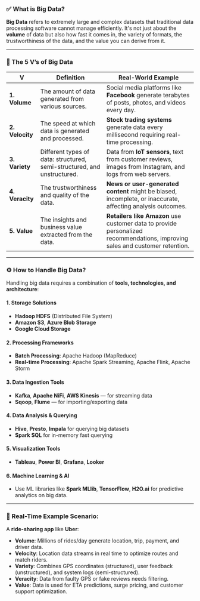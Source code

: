 ### ✅ What is Big Data?

**Big Data** refers to extremely large and complex datasets that traditional data processing software cannot manage efficiently. It's not just about the **volume** of data but also how fast it comes in, the variety of formats, the trustworthiness of the data, and the value you can derive from it.

---

### 📌 The 5 V’s of Big Data

| **V**           | **Definition**                                                          | **Real-World Example**                                                                                                       |
| --------------- | ----------------------------------------------------------------------- | ---------------------------------------------------------------------------------------------------------------------------- |
| **1. Volume**   | The amount of data generated from various sources.                      | Social media platforms like **Facebook** generate terabytes of posts, photos, and videos every day.                          |
| **2. Velocity** | The speed at which data is generated and processed.                     | **Stock trading systems** generate data every millisecond requiring real-time processing.                                    |
| **3. Variety**  | Different types of data: structured, semi-structured, and unstructured. | Data from **IoT sensors**, text from customer reviews, images from Instagram, and logs from web servers.                     |
| **4. Veracity** | The trustworthiness and quality of the data.                            | **News or user-generated content** might be biased, incomplete, or inaccurate, affecting analysis outcomes.                  |
| **5. Value**    | The insights and business value extracted from the data.                | **Retailers like Amazon** use customer data to provide personalized recommendations, improving sales and customer retention. |

---

### ⚙️ How to Handle Big Data?

Handling big data requires a combination of **tools, technologies, and architecture**:

#### 1. **Storage Solutions**

* **Hadoop HDFS** (Distributed File System)
* **Amazon S3**, **Azure Blob Storage**
* **Google Cloud Storage**

#### 2. **Processing Frameworks**

* **Batch Processing**: Apache Hadoop (MapReduce)
* **Real-time Processing**: Apache Spark Streaming, Apache Flink, Apache Storm

#### 3. **Data Ingestion Tools**

* **Kafka**, **Apache NiFi**, **AWS Kinesis** — for streaming data
* **Sqoop**, **Flume** — for importing/exporting data

#### 4. **Data Analysis & Querying**

* **Hive**, **Presto**, **Impala** for querying big datasets
* **Spark SQL** for in-memory fast querying

#### 5. **Visualization Tools**

* **Tableau**, **Power BI**, **Grafana**, **Looker**

#### 6. **Machine Learning & AI**

* Use ML libraries like **Spark MLlib**, **TensorFlow**, **H2O.ai** for predictive analytics on big data.

---

### 🔁 Real-Time Example Scenario:

A **ride-sharing app** like **Uber**:

* **Volume**: Millions of rides/day generate location, trip, payment, and driver data.
* **Velocity**: Location data streams in real time to optimize routes and match riders.
* **Variety**: Combines GPS coordinates (structured), user feedback (unstructured), and system logs (semi-structured).
* **Veracity**: Data from faulty GPS or fake reviews needs filtering.
* **Value**: Data is used for ETA predictions, surge pricing, and customer support optimization.
